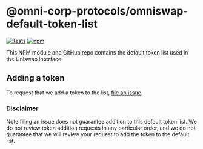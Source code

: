 # @omni-corp-protocols/omniswap-default-token-list

[![Tests](https://github.com/Uniswap/token-lists/workflows/Tests/badge.svg)](https://github.com/omni-corp-protocols/omniswap-default-token-list/actions?query=workflow%3ATests)
[![npm](https://img.shields.io/npm/v/@omni-corp-protocols/omniswap-default-token-list)](https://unpkg.com/@omni-corp-protocols/omniswap-default-token-list@latest/)

This NPM module and GitHub repo contains the default token list used in the Uniswap interface.

## Adding a token

To request that we add a token to the list, 
[file an issue](https://github.com/omni-corp-protocols/omniswap-default-token-list/issues/new?assignees=&labels=token+request&template=token-request.md&title=Add+%7BTOKEN_SYMBOL%7D%3A+%7BTOKEN_NAME%7D).

### Disclaimer

Note filing an issue does not guarantee addition to this default token list.
We do not review token addition requests in any particular order, and we do not
guarantee that we will review your request to add the token to the default list.

